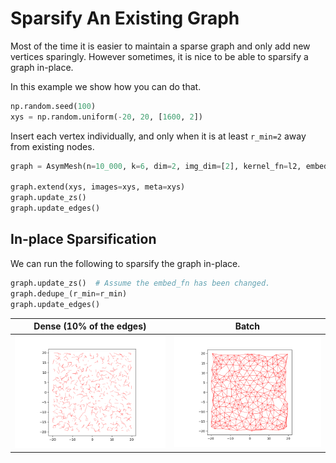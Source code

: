 
# Sparsify An Existing Graph

Most of the time it is easier to maintain a sparse graph and only add new vertices
sparingly. However sometimes, it is nice to be able to sparsify a graph in-place.

In this example we show how you can do that.

```python
np.random.seed(100)
xys = np.random.uniform(-20, 20, [1600, 2])
```

Insert each vertex individually, and only when it is at least `r_min=2` away 
from existing nodes.
```python
graph = AsymMesh(n=10_000, k=6, dim=2, img_dim=[2], kernel_fn=l2, embed_fn=id2D, d_max=20)

graph.extend(xys, images=xys, meta=xys)
graph.update_zs()
graph.update_edges()
```

## In-place Sparsification

We can run the following to sparsify the graph in-place.

```python
graph.update_zs()  # Assume the embed_fn has been changed.
graph.dedupe_(r_min=r_min)
graph.update_edges()
```
| **Dense (10% of the edges)** | **Batch** |
|:----------------------------:|:---------:|
| <img style="align-self:center;" src="figures/dense_graph.png?ts=848747" image="None" styles="{'margin': '0.5em'}" width="None" height="None"/> | <img style="align-self:center;" src="figures/batch_graph.png?ts=578331" image="None" styles="{'margin': '0.5em'}" width="None" height="None"/> |


